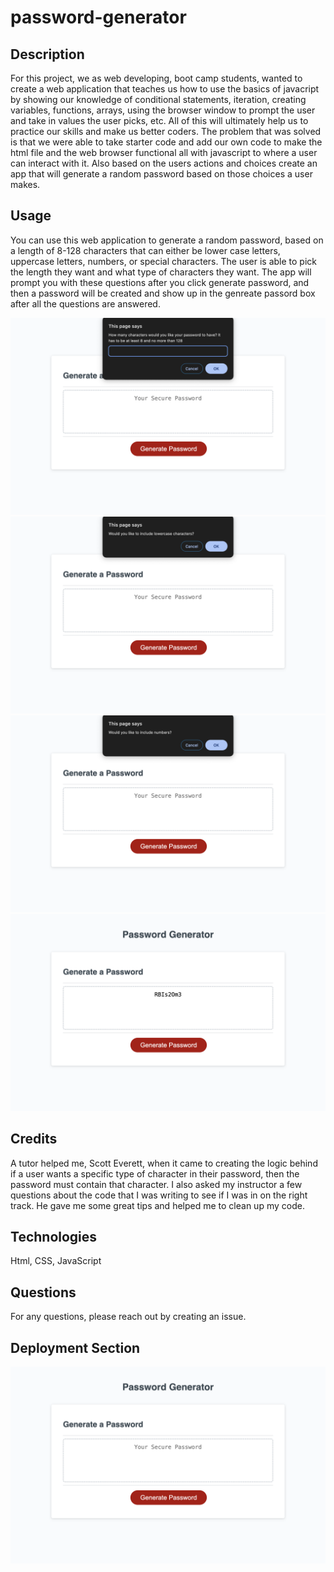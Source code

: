 # password-generator

## Description
For this project, we as web developing, boot camp students, wanted to create a web application that teaches us how to use the basics of javacript by showing our knowledge of conditional statements, iteration, creating variables, functions, arrays, using the browser window to prompt the user and take in values the user picks, etc. All of this will ultimately help us to practice our skills and make us better coders.
The problem that was solved is that we were able to take starter code and add our own code to make the html file and the web browser functional all with javascript to where a user can interact with it. Also based on the users actions and choices create an app that will generate a random password based on those choices a user makes.

## Usage
You can use this web application to generate a random password, based on a length of 8-128 characters that can either be lower case letters, uppercase letters, numbers, or special characters. The user is able to pick the length they want and what type of characters they want. The app will prompt you with these questions after you click generate password, and then a password will be created and show up in the genreate passord box after all the questions are answered.

![ScreenShot](assets/images/prompt1.png)
![ScreenShot](assets/images/prompt2.png)
![ScreenShot](assets/images/prompt3.png)
![ScreenShot](assets/images/completed-password.png)

## Credits
A tutor helped me, Scott Everett, when it came to creating the logic behind if a user wants a specific type of character in their password, then the password must contain that character. I also asked my instructor a few questions about the code that I was writing to see if I was in on the right track. He gave me some great tips and helped me to clean up my code.

## Technologies
Html, CSS, JavaScript

## Questions
For any questions, please reach out by creating an issue.

## Deployment Section



![ScreenShot](assets/images/generate-password-app.png)
